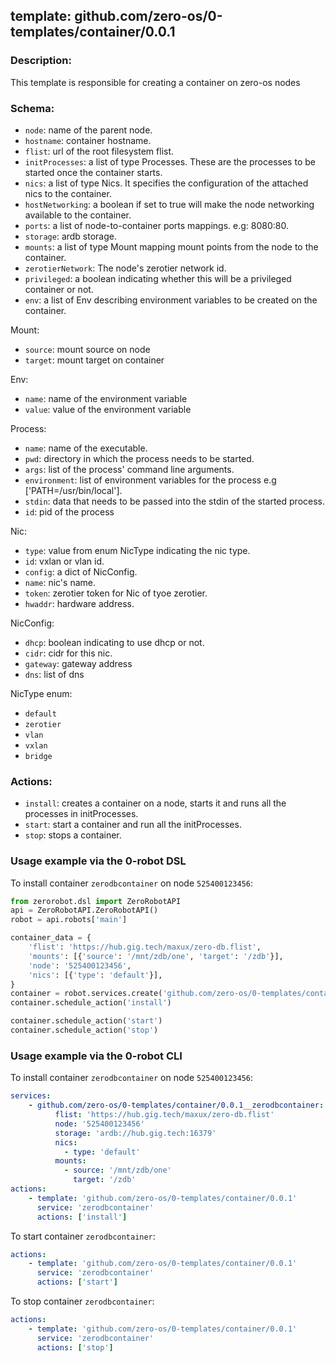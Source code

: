 ## template: github.com/zero-os/0-templates/container/0.0.1

### Description:
This template is responsible for creating a container on zero-os nodes

### Schema:

- `node`: name of the parent node.
- `hostname`: container hostname.
- `flist`: url of the root filesystem flist.
- `initProcesses`: a list of type Processes. These are the processes to be started once the container starts.
- `nics`: a list of type Nics. It specifies the configuration of the attached nics to the container.
- `hostNetworking`: a boolean if set to true will make the node networking available to the container.
- `ports`: a list of node-to-container ports mappings. e.g: 8080:80.
- `storage`: ardb storage.
- `mounts`: a list of type Mount mapping mount points from the node to the container.
- `zerotierNetwork`: The node's zerotier network id.
- `privileged`: a boolean indicating whether this will be a privileged container or not.
- `env`: a list of Env describing environment variables to be created on the container.

Mount:
- `source`: mount source on node
- `target`: mount target on container 

Env:
- `name`: name of the environment variable
- `value`: value of the environment variable

Process:
- `name`: name of the executable.
- `pwd`: directory in which the process needs to be started.
- `args`: list of the process' command line arguments.
- `environment`: list of environment variables for the process e.g ['PATH=/usr/bin/local'].
- `stdin`: data that needs to be passed into the stdin of the started process.
- `id`: pid of the process

Nic:
- `type`: value from enum NicType indicating the nic type. 
- `id`: vxlan or vlan id.
- `config`: a dict of NicConfig.
- `name`: nic's name.
- `token`: zerotier token for Nic of tyoe zerotier.
- `hwaddr`: hardware address.

NicConfig:
- `dhcp`: boolean indicating to use dhcp or not.
- `cidr`: cidr for this nic.
- `gateway`: gateway address
- `dns`: list of dns

NicType enum:
- `default`
- `zerotier`
- `vlan`
- `vxlan`
- `bridge`


### Actions:
- `install`: creates a container on a node, starts it and runs all the processes in initProcesses.
- `start`: start a container and run all the initProcesses.
- `stop`: stops a container.



### Usage example via the 0-robot DSL

To install container `zerodbcontainer` on node `525400123456`:

```python
from zerorobot.dsl import ZeroRobotAPI
api = ZeroRobotAPI.ZeroRobotAPI()
robot = api.robots['main']

container_data = {
    'flist': 'https://hub.gig.tech/maxux/zero-db.flist',
    'mounts': [{'source': '/mnt/zdb/one', 'target': '/zdb'}],
    'node': '525400123456',
    'nics': [{'type': 'default'}],
}
container = robot.services.create('github.com/zero-os/0-templates/container/0.0.1', 'zerodbcontainer', data=container_data)
container.schedule_action('install')

container.schedule_action('start')
container.schedule_action('stop')
```

### Usage example via the 0-robot CLI

To install container `zerodbcontainer` on node `525400123456`:

```yaml
services:
    - github.com/zero-os/0-templates/container/0.0.1__zerodbcontainer:
          flist: 'https://hub.gig.tech/maxux/zero-db.flist'
          node: '525400123456'
          storage: 'ardb://hub.gig.tech:16379'
          nics:
            - type: 'default'
          mounts:
            - source: '/mnt/zdb/one'
              target: '/zdb'
actions:
    - template: 'github.com/zero-os/0-templates/container/0.0.1'
      service: 'zerodbcontainer'
      actions: ['install']

```


To start container `zerodbcontainer`:

```yaml
actions:
    - template: 'github.com/zero-os/0-templates/container/0.0.1'
      service: 'zerodbcontainer'
      actions: ['start']

```


To stop container `zerodbcontainer`:

```yaml
actions:
    - template: 'github.com/zero-os/0-templates/container/0.0.1'
      service: 'zerodbcontainer'
      actions: ['stop']

```
